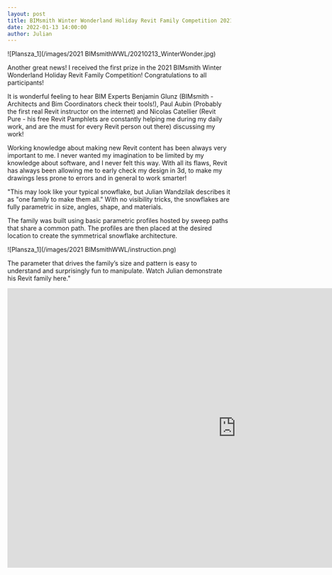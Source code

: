 ```yaml
---
layout: post  
title: BIMsmith Winter Wonderland Holiday Revit Family Competition 2021
date: 2022-01-13 14:00:00
author: Julian
---
```

![Plansza_1](/images/2021 BIMsmithWWL/20210213_WinterWonder.jpg)

<!--excerpt-->

Another great news! I received the first prize in the 2021 BIMsmith Winter Wonderland Holiday Revit Family Competition! Congratulations to all participants! 

It is wonderful feeling to hear BIM Experts Benjamin Glunz (BIMsmith - Architects and Bim Coordinators check their tools!),  Paul Aubin (Probably the first real Revit instructor on the internet) and Nicolas Catellier (Revit Pure - his free Revit Pamphlets are constantly helping me during my daily work, and are the must for every Revit person out there) discussing my work! 

Working knowledge about making new Revit content has been always very important to me. I never wanted my imagination to be limited by my knowledge about software, and I never felt this way. With all its flaws, Revit has always been allowing me to early check my design in 3d, to make my drawings less prone to errors and in general to work smarter!

"This may look like your typical snowflake, but Julian Wandzilak describes it as "one family to make them all." With no visibility tricks, the snowflakes are fully parametric in size, angles, shape, and materials. 

The family was built using basic parametric profiles hosted by sweep paths that share a common path. The profiles are then placed at the desired location to create the symmetrical snowflake architecture.
  
![Plansza_1](/images/2021 BIMsmithWWL/instruction.png)  
  
The parameter that drives the family’s size and pattern is easy to understand and surprisingly fun to manipulate. Watch Julian demonstrate his Revit family here."

<iframe width="1030" height="630" src="https://www.youtube.com/embed/GvU_dKd0E0s" title="Introducing the WINNERS of the 2021 BIMsmith Winter Wonderland Holiday Revit Family Competition" frameborder="0" allow="accelerometer; autoplay; clipboard-write; encrypted-media; gyroscope; picture-in-picture" allowfullscreen></iframe>


